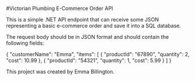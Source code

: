#Victorian Plumbing E-Commerce Order API

This is a simple .NET API endpoint that can receive some JSON representing a basic e-commerce order and save it into a SQL database.

The request body should be in JSON format and should contain the following fields:

{ "customerName": "Emma", "items": [ { "productId": "67890", "quantity": 2, "cost": 10.99 }, { "productId": "54321", "quantity": 1, "cost": 5.99 } ] }

This project was created by Emma Billington.
